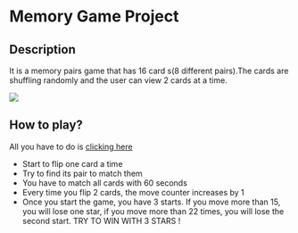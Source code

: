 # Memory Game Project

## Description

It is a memory pairs game that has 16 card s(8 different pairs).The cards are shuffling randomly and the user can view 2 cards at a time. 

<img src=“img/game.png” width=“60%”>

## How to play?

All you have to do is [clicking here](https://classroom.udacity.com/me)

* Start to flip one card a time
* Try to find its pair to match them
* You have to match all cards with 60 seconds
* Every time you flip 2 cards, the move counter increases by 1
* Once you start the game, you have 3 starts. If you move more than 15, you will lose one star, if you move more than 22 times, you will lose the second start. TRY TO WIN WITH 3 STARS ! 


